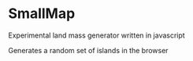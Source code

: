 # SmallMap
Experimental land mass generator written in javascript

Generates a random set of islands in the browser
